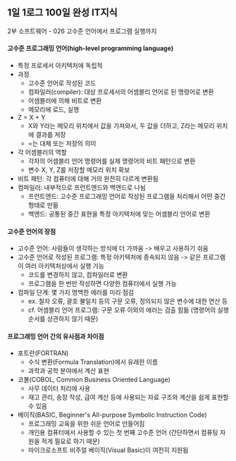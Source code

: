 ## 1일 1로그 100일 완성 IT지식

2부 소프트웨어 - 026 고수준 언어에서 프로그램 실행까지

#### 고수준 프로그래밍 언어(high-level programming language)
- 특정 프로세서 아키텍처에 독립적
- 과정
  - 고수준 언어로 작성된 코드
  - 컴파일러(compiler): 대상 프로세서의 어셈블리 언어로 된 명령어로 변환
  - 어셈블러에 의해 비트로 변환
  - 메모리에 로드, 실행
- Z = X + Y
  - X와 Y라는 메모리 위치에서 값을 가져와서, 두 값을 더하고, Z라는 메모리 위치에 결과를 저장
  - =는 대체 또는 저장의 의미
- 각 어셈블러의 역할
  - 각자의 어셈블리 언어 명령어를 실제 명령어의 비트 패턴으로 변환
  - 변수 X, Y, Z를 저장할 메모리 위치 확보
- 비트 패턴: 각 컴퓨터에 대해 거의 완전히 다르게 변환됨
- 컴파일러: 내부적으로 프런트엔드와 백엔드로 나뉨
  - 프런트엔드: 고수준 프로그래밍 언어로 작성된 프로그램을 처리해서 어떤 중간 형태로 만듦
  - 백엔드: 공통된 중간 표현을 특정 아키텍처에 맞는 어셈블리 언어로 변환
 
#### 고수준 언어의 장점

- 고수준 언어: 사람들이 생각하는 방식에 더 가까움 -> 배우고 사용하기 쉬움
- 고수준 언어로 작성된 프로그램: 특정 아키텍처에 종속되지 않음 -> 같은 프로그램이 여러 아키텍처상에서 실행 가능
  - 코드를 변경하지 않고, 컴파일러로 변환
  - 프로그램을 한 번만 작성하면 다양한 컴퓨터에서 실행 가능
- 컴파일 단계: 몇 가지 명백한 에러를 미리 점검
  - ex. 철자 오류, 괄호 불일치 등의 구문 오류, 정의되지 않은 변수에 대한 연산 등
  - cf. 어셈블리 언어 프로그램: 구문 오류 이외의 에러는 검출 힘듦 (명령어의 실행 순서를 상관하지 않기 때문)
 
#### 프로그래밍 언어 간의 유사점과 차이점

- 포트란(FORTRAN)
  - 수식 변환(Formula Translation)에서 유래한 이름
  - 과학과 공학 분야에서 계산 표현
- 코볼(COBOL, Common Business Oriented Language)
  - 사무 데이터 처리에 사용
  - 재고 관리, 송장 작성, 급여 계산 등에 사용되는 자료 구조와 계산을 쉽게 표현할 수 있음
- 베이직(BASIC, Beginner's All-purpose Symbolic Instruction Code)
  - 프로그래밍 교육을 위한 쉬운 언어로 만들어짐
  - 개인용 컴퓨터에서 사용할 수 있는 첫 번째 고수준 언어 (간단하면서 컴퓨팅 자원을 적게 필요로 하기 때문)
  - 마이크로소프트 비주얼 베이직(Visual Basic)이 여전히 지원됨
